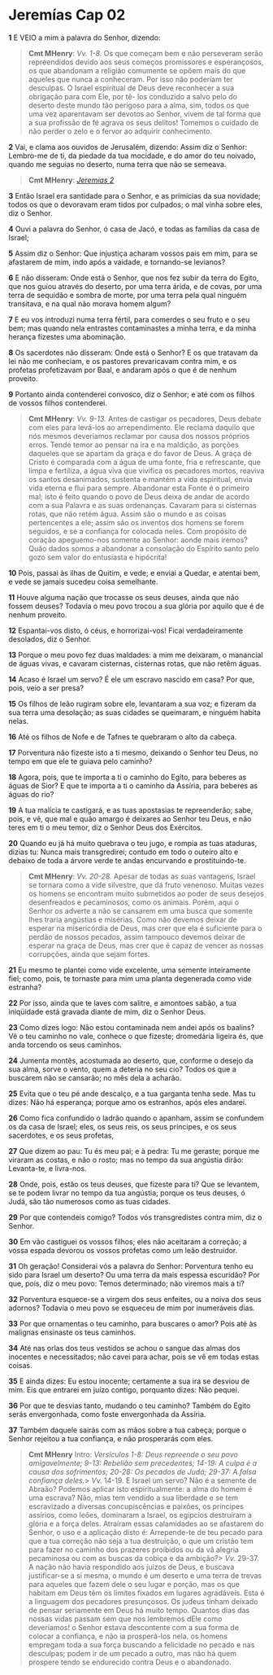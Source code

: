 # Jeremías Cap 02

**1** 	E VEIO a mim a palavra do Senhor, dizendo:

> **Cmt MHenry**: *Vv. 1-8.* Os que começam bem e não perseveram serão repreendidos devido aos seus começos promissores e esperançosos, os que abandonam a religião comumente se opõem mais do que aqueles que nunca a conheceram. Por isso não poderíam ter desculpas. O Israel espiritual de Deus deve reconhecer a sua obrigação para com Ele, por tê- los conduzido a salvo pelo do deserto deste mundo tão perigoso para a alma, sim, todos os que uma vez aparentavam ser devotos ao Senhor, vivem de tal forma que a sua profissão de fé agrava os seus delitos! Tomemos o cuidado de não perder o zelo e o fervor ao adquirir conhecimento.

**2** 	Vai, e clama aos ouvidos de Jerusalém, dizendo: Assim diz o Senhor: Lembro-me de ti, da piedade da tua mocidade, e do amor do teu noivado, quando me seguias no deserto, numa terra que não se semeava.

> **Cmt MHenry**: *[Jeremias 2](../24A-Jr/02.md#0)*

**3** 	Então Israel era santidade para o Senhor, e as primícias da sua novidade; todos os que o devoravam eram tidos por culpados; o mal vinha sobre eles, diz o Senhor.

**4** 	Ouvi a palavra do Senhor, ó casa de Jacó, e todas as famílias da casa de Israel;

**5** 	Assim diz o Senhor: Que injustiça acharam vossos pais em mim, para se afastarem de mim, indo após a vaidade, e tornando-se levianos?

**6** 	E não disseram: Onde está o Senhor, que nos fez subir da terra do Egito, que nos guiou através do deserto, por uma terra árida, e de covas, por uma terra de sequidão e sombra de morte, por uma terra pela qual ninguém transitava, e na qual não morava homem algum?

**7** 	E eu vos introduzi numa terra fértil, para comerdes o seu fruto e o seu bem; mas quando nela entrastes contaminastes a minha terra, e da minha herança fizestes uma abominação.

**8** 	Os sacerdotes não disseram: Onde está o Senhor? E os que tratavam da lei não me conheciam, e os pastores prevaricavam contra mim, e os profetas profetizavam por Baal, e andaram após o que é de nenhum proveito.

**9** 	Portanto ainda contenderei convosco, diz o Senhor; e até com os filhos de vossos filhos contenderei.

> **Cmt MHenry**: *Vv. 9-13.* Antes de castigar os pecadores, Deus debate com eles para levá-los ao arrependimento. Ele reclama daquilo que nós mesmos deveriamos reclamar por causa dos nossos próprios erros. Tende temor ao pensar na ira e na maldição, as porções daqueles que se apartam da graça e do favor de Deus. A graça de Cristo é comparada com a água de uma fonte, fria e refrescante, que limpa e fertiliza, a água viva que vivifica os pecadores mortos, reaviva os santos desanimados, sustenta e mantém a vida espiritual, envia vida eterna e flui para sempre. Abandonar esta Fonte é o primeiro mal; isto é feito quando o povo de Deus deixa de andar de acordo com a sua Palavra e as suas ordenanças. Cavaram para si cisternas rotas, que não retém água. Assim são o mundo e as coisas pertencentes a ele; assim são os inventos dos homens se forem seguidos, e se a confiança for colocada neles. Com propósito de coração apeguemo-nos somente ao Senhor: aonde mais iremos? Quão dados somos a abandonar a consolação do Espírito santo pelo gozo sem valor do entusiasta e hipócrita!

**10** 	Pois, passai às ilhas de Quitim, e vede; e enviai a Quedar, e atentai bem, e vede se jamais sucedeu coisa semelhante.

**11** 	Houve alguma nação que trocasse os seus deuses, ainda que não fossem deuses? Todavia o meu povo trocou a sua glória por aquilo que é de nenhum proveito.

**12** 	Espantai-vos disto, ó céus, e horrorizai-vos! Ficai verdadeiramente desolados, diz o Senhor.

**13** 	Porque o meu povo fez duas maldades: a mim me deixaram, o manancial de águas vivas, e cavaram cisternas, cisternas rotas, que não retêm águas.

**14** 	Acaso é Israel um servo? É ele um escravo nascido em casa? Por que, pois, veio a ser presa?

**15** 	Os filhos de leão rugiram sobre ele, levantaram a sua voz; e fizeram da sua terra uma desolação; as suas cidades se queimaram, e ninguém habita nelas.

**16** 	Até os filhos de Nofe e de Tafnes te quebraram o alto da cabeça.

**17** 	Porventura não fizeste isto a ti mesmo, deixando o Senhor teu Deus, no tempo em que ele te guiava pelo caminho?

**18** 	Agora, pois, que te importa a ti o caminho do Egito, para beberes as águas de Sior? E que te importa a ti o caminho da Assíria, para beberes as águas do rio?

**19** 	A tua malícia te castigará, e as tuas apostasias te repreenderão; sabe, pois, e vê, que mal e quão amargo é deixares ao Senhor teu Deus, e não teres em ti o meu temor, diz o Senhor Deus dos Exércitos.

**20** 	Quando eu já há muito quebrava o teu jugo, e rompia as tuas ataduras, dizias tu: Nunca mais transgredirei; contudo em todo o outeiro alto e debaixo de toda a árvore verde te andas encurvando e prostituindo-te.

> **Cmt MHenry**: *Vv. 20-28.* Apesar de todas as suas vantagens, Israel se tornara como a vide silvestre, que dá fruto venenoso. Muitas vezes os homens se encontram muito submetidos ao poder de seus desejos desenfreados e pecaminosos, como os animais. Porém, aqui o Senhor os adverte a não se cansarem em uma busca que somente lhes traria angústias e misérias. Como não devemos deixar de esperar na misericórdia de Deus, mas crer que ela é suficiente para o perdão de nossos pecados, assim tampouco devemos deixar de esperar na graça de Deus, mas crer que é capaz de vencer as nossas corrupções, ainda que sejam fortes.

**21** 	Eu mesmo te plantei como vide excelente, uma semente inteiramente fiel; como, pois, te tornaste para mim uma planta degenerada como vide estranha?

**22** 	Por isso, ainda que te laves com salitre, e amontoes sabão, a tua iniqüidade está gravada diante de mim, diz o Senhor Deus.

**23** 	Como dizes logo: Não estou contaminada nem andei após os baalins? Vê o teu caminho no vale, conhece o que fizeste; dromedária ligeira és, que anda torcendo os seus caminhos.

**24** 	Jumenta montês, acostumada ao deserto, que, conforme o desejo da sua alma, sorve o vento, quem a deteria no seu cio? Todos os que a buscarem não se cansarão; no mês dela a acharão.

**25** 	Evita que o teu pé ande descalço, e a tua garganta tenha sede. Mas tu dizes: Não há esperança; porque amo os estranhos, após eles andarei.

**26** 	Como fica confundido o ladrão quando o apanham, assim se confundem os da casa de Israel; eles, os seus reis, os seus príncipes, e os seus sacerdotes, e os seus profetas,

**27** 	Que dizem ao pau: Tu és meu pai; e à pedra: Tu me geraste; porque me viraram as costas, e não o rosto; mas no tempo da sua angústia dirão: Levanta-te, e livra-nos.

**28** 	Onde, pois, estão os teus deuses, que fizeste para ti? Que se levantem, se te podem livrar no tempo da tua angústia; porque os teus deuses, ó Judá, são tão numerosos como as tuas cidades.

**29** 	Por que contendeis comigo? Todos vós transgredistes contra mim, diz o Senhor.

**30** 	Em vão castiguei os vossos filhos; eles não aceitaram a correção; a vossa espada devorou os vossos profetas como um leão destruidor.

**31** 	Oh geração! Considerai vós a palavra do Senhor: Porventura tenho eu sido para Israel um deserto? Ou uma terra da mais espessa escuridão? Por que, pois, diz o meu povo: Temos determinado; não viremos mais a ti?

**32** 	Porventura esquece-se a virgem dos seus enfeites, ou a noiva dos seus adornos? Todavia o meu povo se esqueceu de mim por inumeráveis dias.

**33** 	Por que ornamentas o teu caminho, para buscares o amor? Pois até às malignas ensinaste os teus caminhos.

**34** 	Até nas orlas dos teus vestidos se achou o sangue das almas dos inocentes e necessitados; não cavei para achar, pois se vê em todas estas coisas.

**35** 	E ainda dizes: Eu estou inocente; certamente a sua ira se desviou de mim. Eis que entrarei em juízo contigo, porquanto dizes: Não pequei.

**36** 	Por que te desvias tanto, mudando o teu caminho? Também do Egito serás envergonhada, como foste envergonhada da Assíria.

**37** 	Também daquele sairás com as mãos sobre a tua cabeça; porque o Senhor rejeitou a tua confiança, e não prosperarás com eles.


> **Cmt MHenry** Intro: *Versículos 1-8: Deus repreende o seu povo amigavelmente; 9-13: Rebelião sem precedentes; 14-19: A culpa é a causa dos sofrimentos; 20-28: Os pecados de Judá; 29-37: A falsa confiança deles.*> *Vv.* 14-19. E Israel um servo? Não é a semente de Abraão? Podemos aplicar isto espiritualmente: a alma do homem é uma escrava? Não, mias tem vendido a sua liberdade e se tem escravizado a diversas concupiscências e paixões, os príncipes assírios, como leões, dominaram a Israel, os egípcios destruíram a glória e a força deles. Atraíram essas calamidades ao se afastarem do Senhor, o uso e a aplicação disto é: Arrepende-te de teu pecado para que a tua correção não seja a tua destruição, o que um cristão tem para fazer no caminho dos prazeres proibidos ou da vã alegria pecaminosa ou com as buscas da cobiça e da ambição?> *Vv.* 29-37. A nação não havia respondido aos juízos de Deus, e buscava justificar-se a si mesma, o mundo é um deserto e uma terra de trevas para aqueles que fazem dele o seu lugar e porção, mas os que habitam em Deus têm os limites fixados em lugares agradáveis. Esta é a linguagem dos pecadores presunçosos. Os judeus tinham deixado de pensar seriamente em Deus há muito tempo. Quantos dias das nossas vidas passam sem que nos lembremos dEle como deveriamos! o Senhor estava descontente com a sua forma de colocar a confiança, e não ia prosperá-los nela. os homens empregam toda a sua força buscando a felicidade no pecado e nas desculpas; podem ir de um pecado a outro, mas não há quem prospere tendo se endurecido contra Deus e o abandonado.